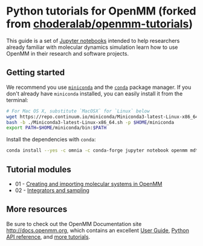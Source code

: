 # Python tutorials for OpenMM (forked from [choderalab/openmm-tutorials](https://github.com/choderalab/openmm-tutorials))

This guide is a set of [Jupyter notebooks](http://jupyter.readthedocs.io/) intended to help researchers already familiar with molecular dynamics simulation learn how to use OpenMM in their research and software projects.

## Getting started

We recommend you use [`miniconda`](https://conda.io/miniconda.html) and the [`conda`](https://conda.io) package manager.
If you don't already have `miniconda` installed, you can easily install it from the terminal:
```bash
# For Mac OS X, substitute `MacOSX` for `Linux` below
wget https://repo.continuum.io/miniconda/Miniconda3-latest-Linux-x86_64.sh
bash -b ./Miniconda3-latest-Linux-x86_64.sh -p $HOME/miniconda
export PATH=$HOME/miniconda/bin:$PATH
```
Install the dependencies with `conda`:
```bash
conda install --yes -c omnia -c conda-forge jupyter notebook openmm mdtraj nglview
```

## Tutorial modules

* 01 - [Creating and importing molecular systems in OpenMM](https://github.com/FHedin/openmm-tutorials/blob/master/01%20-%20Creating%20and%20importing%20molecular%20systems%20in%20OpenMM.ipynb)
* 02 - [Integrators and sampling](https://github.com/FHedin/openmm-tutorials/blob/master/02%20-%20Integrators%20and%20sampling.ipynb)

## More resources

Be sure to check out the OpenMM Documentation site http://docs.openmm.org, which contains an excellent [User Guide](http://docs.openmm.org/7.1.0/userguide/index.html), [Python API reference](http://docs.openmm.org/7.1.0/api-python/index.html), and [more tutorials](http://openmm.org/tutorials/index.html).
